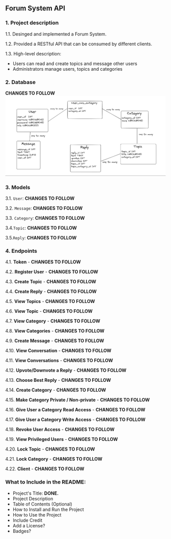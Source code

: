## Forum System API


### 1. Project description
1.1. Desinged and implemented a Forum System.

1.2. Provided a RESTful API that can be consumed by different clients.

1.3. High-level description:
- Users can read and create topics and message other users
- Administrators manage users, topics and categories


### 2. Database
**CHANGES TO FOLLOW**
![database](./database.png)

### 3. Models
3.1. `User`: **CHANGES TO FOLLOW**

3.2. `Message`: **CHANGES TO FOLLOW**

3.3. `Category`: **CHANGES TO FOLLOW**

3.4.`Topic`: **CHANGES TO FOLLOW**

3.5.`Reply`: **CHANGES TO FOLLOW**


### 4. Endpoints
4.1. **Token** - **CHANGES TO FOLLOW**

4.2. **Register User** - **CHANGES TO FOLLOW**

4.3. **Create Topic** - **CHANGES TO FOLLOW**

4.4. **Create Reply** - **CHANGES TO FOLLOW**

4.5. **View Topics** - **CHANGES TO FOLLOW**

4.6. **View Topic** - **CHANGES TO FOLLOW**

4.7. **View Category** - **CHANGES TO FOLLOW**

4.8. **View Categories** - **CHANGES TO FOLLOW**

4.9. **Create Message** - **CHANGES TO FOLLOW**

4.10. **View Conversation** - **CHANGES TO FOLLOW**

4.11. **View Conversations** - **CHANGES TO FOLLOW**

4.12. **Upvote/Downvote a Reply** - **CHANGES TO FOLLOW**

4.13. **Choose Best Reply** - **CHANGES TO FOLLOW**

4.14. **Create Category** - **CHANGES TO FOLLOW**

4.15. **Make Category Private / Non-private** - **CHANGES TO FOLLOW**

4.16. **Give User a Category Read Access** - **CHANGES TO FOLLOW**

4.17. **Give User a Category Write Access** - **CHANGES TO FOLLOW**

4.18. **Revoke User Access** - **CHANGES TO FOLLOW**

4.19. **View Privileged Users** - **CHANGES TO FOLLOW**

4.20. **Lock Topic** - **CHANGES TO FOLLOW**

4.21. **Lock Category** - **CHANGES TO FOLLOW**

4.22. **Client** - **CHANGES TO FOLLOW**


### What to Include in the README:
- Project's Title: **DONE.** 
- Project Description
- Table of Contents (Optional)
- How to Install and Run the Project
- How to Use the Project
- Include Credit
- Add a License?
- Badges?

